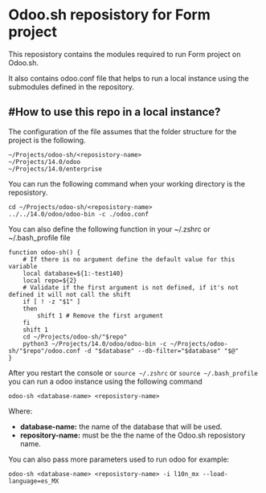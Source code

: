 # Odoo.sh reposistory for Form project

This reposistory contains the modules required to run Form project on Odoo.sh.

It also contains odoo.conf file that helps to run a local instance using the submodules defined in the repository.

## #How to use this repo in a local instance?

The configuration of the file assumes that the folder structure for the project is the following.

```shell-script
~/Projects/odoo-sh/<reposistory-name>
~/Projects/14.0/odoo
~/Projects/14.0/enterprise
```

You can run the following command when your working directory is the reposistory.

```shell-script
cd ~/Projects/odoo-sh/<reposistory-name>
../../14.0/odoo/odoo-bin -c ./odoo.conf
```

You can also define the following function in your ~/.zshrc or ~/.bash_profile file

```shell-script
function odoo-sh() {
    # If there is no argument define the default value for this variable
    local database=${1:-test140}
    local repo=${2}
    # Validate if the first argument is not defined, if it's not defined it will not call the shift
    if [ ! -z "$1" ]
    then
        shift 1 # Remove the first argument
    fi
    shift 1
    cd ~/Projects/odoo-sh/"$repo"
    python3 ~/Projects/14.0/odoo/odoo-bin -c ~/Projects/odoo-sh/"$repo"/odoo.conf -d "$database" --db-filter="$database" "$@"
}
```

After you restart the console or `source ~/.zshrc` or `source ~/.bash_profile` you can run a odoo instance using the following command

```shell-script
odoo-sh <database-name> <reposistory-name>
```

Where:
- **database-name:** the name of the database that will be used.
- **repository-name:** must be the the name of the Odoo.sh reposistory name.

You can also pass more parameters used to run odoo for example:

```shell-script
odoo-sh <database-name> <reposistory-name> -i l10n_mx --load-language=es_MX
```
